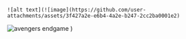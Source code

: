 	![alt text](![image](https://github.com/user-attachments/assets/3f427a2e-e6b4-4a2e-b247-2cc2ba0001e2)
![avengers endgame](https://m.media-amazon.com/images/M/MV5BMTc5MDE2ODcwNV5BMl5BanBnXkFtZTgwMzI2NzQ2NzM@._V1_FMjpg_UX1000_.jpg)
)
